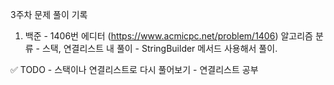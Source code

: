 
3주차 문제 풀이 기록

1. 백준 - 1406번 에디터 (https://www.acmicpc.net/problem/1406)
   알고리즘 분류 - 스택, 연결리스트
   내 풀이 - StringBuilder 메서드 사용해서 풀이. 
   

✅ TODO
    - 스택이나 연결리스트로 다시 풀어보기
    - 연결리스트 공부
    

